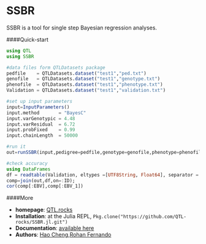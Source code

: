 # SSBR

SSBR is a tool for single step Bayesian regression analyses.


####Quick-start

```Julia
using QTL
using SSBR

#data files form QTLDatasets package
pedfile    = QTLDatasets.dataset("test1","ped.txt")
genofile   = QTLDatasets.dataset("test1","genotype.txt")
phenofile  = QTLDatasets.dataset("test1","phenotype.txt")
Validation = QTLDatasets.dataset("test1","validation.txt")

#set up input parameters
input=InputParameters()
input.method       = "BayesC"
input.varGenotypic = 4.48
input.varResidual  = 6.72
input.probFixed    = 0.99
input.chainLength  = 50000

#run it
out=runSSBR(input,pedigree=pedfile,genotype=genofile,phenotype=phenofile);

#check accuracy
using DataFrames
df = readtable(Validation, eltypes =[UTF8String, Float64], separator = ' ',header=false,names=[:ID,:EBV]);
comp=join(out,df,on=:ID);
cor(comp[:EBV],comp[:EBV_1])
```

####More

* **homepage**: [QTL.rocks](http://QTL.rocks)
* **Installation**: at the Julia REPL, `Pkg.clone("https://github.com/QTL-rocks/SSBR.jl.git")`
* **Documentation**: [available here](https://github.com/QTL-rocks/SSBR.jl/wiki)
* **Authors**: [Hao Cheng](http://reworkhow.github.io),[Rohan Fernando](http://www.ans.iastate.edu/faculty/index.php?id=rohan)
